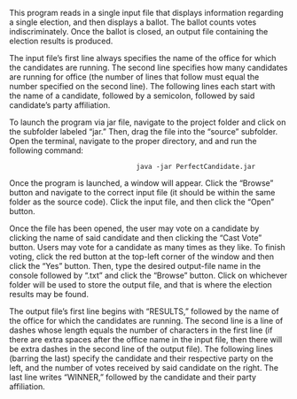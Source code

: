 This program reads in a single input file that displays information regarding a single election, and
then displays a ballot. The ballot counts votes indiscriminately. Once the ballot is closed, an
output file containing the election results is produced.

The input file’s first line always specifies the name of the office for which the candidates are running.
The second line specifies how many candidates are running for office (the number of lines that follow
must equal the number specified on the second line). The following lines each start with the name of a
candidate, followed by a semicolon, followed by said candidate’s party affiliation.

To launch the program via jar file, navigate to the project folder and click on the subfolder labeled “jar.”
Then, drag the file into the “source” subfolder. Open the terminal, navigate to the proper directory, and
and run the following command:

                                    java -jar PerfectCandidate.jar

Once the program is launched, a window will appear. Click the “Browse” button and navigate to the
correct input file (it should be within the same folder as the source code). Click the input file, and then
click the “Open” button.

Once the file has been opened, the user may vote on a candidate by clicking the name of said candidate
and then clicking the “Cast Vote” button. Users may vote for a candidate as many times as they like.
To finish voting, click the red button at the top-left corner of the window and then click the “Yes”
button. Then, type the desired output-file name in the console followed by “.txt” and click the “Browse”
button. Click on whichever folder will be used to store the output file, and that is where the election
results may be found.

The output file’s first line begins with “RESULTS,” followed by the name of the office for which
the candidates are running. The second line is a line of dashes whose length equals the number of
characters in the first line (if there are extra spaces after the office name in the input file, then there
will be extra dashes in the second line of the output file). The following lines (barring the last) specify
the candidate and their respective party on the left, and the number of votes received by said candidate
on the right. The last line writes “WINNER,” followed by the candidate and their party affiliation.

